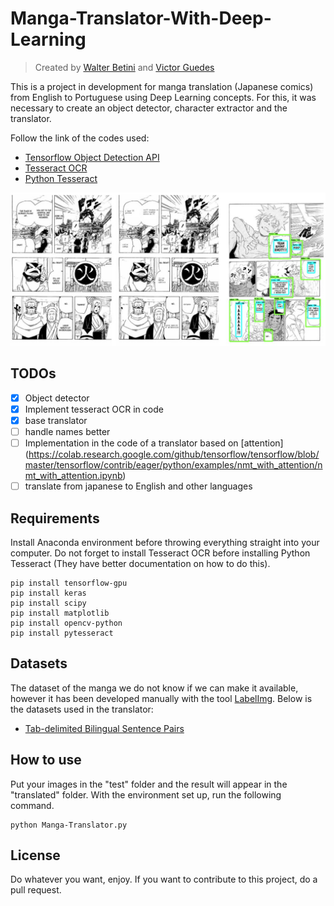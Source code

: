 # Manga-Translator-With-Deep-Learning

>  Created by [Walter Betini](https://github.com/walterBSG) and [Victor Guedes](https://github.com/VictorGuedes)

This is a project in development for manga translation (Japanese comics) from English to Portuguese using Deep Learning concepts. For this, it was necessary to create an object detector, character extractor and the translator.

Follow the link of the codes used:

- [Tensorflow Object Detection API](https://github.com/tensorflow/models/tree/master/research/object_detection)
- [Tesseract OCR](https://github.com/tesseract-ocr/tesseract)
- [Python Tesseract](https://github.com/madmaze/pytesseract)

<img src="images/foto.jpg"/>

## TODOs

- [X] Object detector
- [X] Implement tesseract OCR in code
- [X] base translator
- [ ] handle names better
- [ ] Implementation in the code of a translator based on [attention] (https://colab.research.google.com/github/tensorflow/tensorflow/blob/master/tensorflow/contrib/eager/python/examples/nmt_with_attention/nmt_with_attention.ipynb)
- [ ] translate from japanese to English and other languages

## Requirements

Install Anaconda environment before throwing everything straight into your computer. Do not forget to install Tesseract OCR before installing Python Tesseract (They have better documentation on how to do this).

```
pip install tensorflow-gpu
pip install keras
pip install scipy
pip install matplotlib
pip install opencv-python
pip install pytesseract
```

## Datasets

The dataset of the manga we do not know if we can make it available, however it has been developed manually with the tool [LabelImg](https://github.com/tzutalin/labelImg). Below is the datasets used in the translator:

- [Tab-delimited Bilingual Sentence Pairs ](http://www.manythings.org/anki/)

## How to use

Put your images in the "test" folder and the result will appear in the "translated" folder. With the environment set up, run the following command.

```
python Manga-Translator.py
```

## License

Do whatever you want, enjoy. If you want to contribute to this project, do a pull request.
